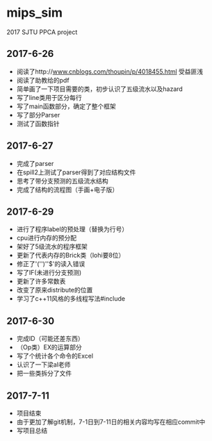 # mips_sim
2017 SJTU PPCA project

## 2017-6-26

- 阅读了http://www.cnblogs.com/thoupin/p/4018455.html 受益匪浅
- 阅读了助教给的pdf
- 简单画了一下项目需要的类，初步认识了五级流水以及hazard
- 写了line类用于区分每行
- 写了main函数部分，确定了整个框架
- 写了部分Parser
- 测试了函数指针

## 2017-6-27

- 完成了parser
- 在spill2上测试了parser得到了对应结构文件
- 思考了带分支预测的五级流水结构
- 完成了结构的流程图（手画+电子版）

## 2017-6-29

- 进行了程序label的预处理（替换为行号）
- cpu进行内存的预分配
- 架好了5级流水的程序框架
- 更新了代表内存的Brick类（lohi要8位）
- 修正了'('')''$'的读入错误
- 写了IF(未进行分支预测)
- 更新了许多常数表
- 改变了原来distribute的位置
- 学习了c++11风格的多线程写法#include<thread>

## 2017-6-30

- 完成ID（可能还差东西）
- （Op类）EX的运算部分
- 写了个统计各个命令的Excel
- 认识了一下梁al老师
- 把一些类拆分了文件

## 2017-7-11

- 项目结束
- 由于更加了解git机制，7-1日到7-11日的相关内容均写在相应commit中
- 写项目总结
